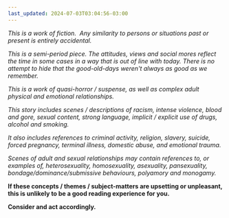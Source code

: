 ```yaml
---
last_updated: 2024-07-03T03:04:56-03:00
---
```


_This is a work of fiction.  Any similarity to persons or situations past or present is entirely accidental._

_This is a semi-period piece. The attitudes, views and social mores reflect the time in some cases in a way that is out of line with today. There is no attempt to hide that the good-old-days weren't always as good as we remember._

_This is a work of quasi-horror / suspense, as well as complex adult physical and emotional relationships._

_This story includes scenes / descriptions of racism, intense violence, blood and gore, sexual content, strong language, implicit / explicit use of drugs, alcohol and smoking._

_It also includes references to criminal activity, religion, slavery, suicide, forced pregnancy, terminal illness, domestic abuse, and emotional trauma._

_Scenes of adult and sexual relationships may contain references to, or examples of, heterosexuality, homosexuality, asexuality, pansexuality, bondage/dominance/submissive behaviours, polyamory and monogamy._

**If these concepts / themes / subject-matters are upsetting or unpleasant, this is unlikely to be a good reading experience for you.**

**Consider and act accordingly.**
